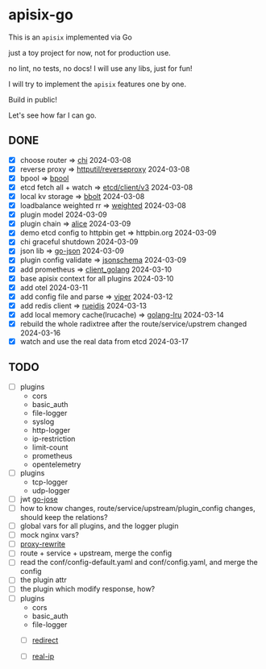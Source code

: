 # apisix-go

This is an `apisix` implemented via Go

just a toy project for now, not for production use.

no lint, no tests, no docs! I will use any libs, just for fun!

I will try to implement the `apisix` features one by one.

Build in public!

Let's see how far I can go.

## DONE


- [x] choose router => [chi](https://github.com/go-chi/chi) 2024-03-08
- [x] reverse proxy => [httputil/reverseproxy](https://go.dev/src/net/http/httputil/reverseproxy.go) 2024-03-08
- [x] bpool  => [bpool](http://github.com/oxtoacart/bpool)
- [x] etcd fetch all + watch => [etcd/client/v3](https://pkg.go.dev/go.etcd.io/etcd/client/v3) 2024-03-08
- [x] local kv storage  => [bbolt](https://github.com/etcd-io/bbolt) 2024-03-08
- [x] loadbalance weighted rr => [weighted](http://github.com/smallnest/weighted) 2024-03-08
- [x] plugin model 2024-03-09
- [x] plugin chain => [alice](https://github.com/justinas/alice) 2024-03-09
- [x] demo etcd config to httpbin get => httpbin.org 2024-03-09
- [x] chi graceful shutdown 2024-03-09
- [x] json lib => [go-json](https://github.com/goccy/go-json) 2024-03-09
- [x] plugin config validate => [jsonschema](https://github.com/santhosh-tekuri/jsonschema) 2024-03-09
- [x] add prometheus => [client_golang](https://github.com/prometheus/client_golang) 2024-03-10
- [x] base apisix context for all plugins 2024-03-10
- [x] add otel 2024-03-11
- [x] add config file and parse => [viper](https://github.com/spf13/viper) 2024-03-12
- [x] add redis client => [rueidis](https://github.com/redis/rueidis) 2024-03-13
- [x] add local memory cache(lrucache) => [golang-lru](https://github.com/hashicorp/golang-lru) 2024-03-14
- [x] rebuild the whole radixtree after the route/service/upstrem changed 2024-03-16
- [x] watch and use the real data from etcd  2024-03-17

## TODO

- [ ] plugins
  - cors
  - basic_auth
  - file-logger
  - syslog
  - http-logger
  - ip-restriction
  - limit-count
  - prometheus
  - opentelemetry
- [ ] plugins
  - tcp-logger
  - udp-logger
- [ ] jwt [go-jose](https://github.com/go-jose/go-jose/)
- [ ] how to know changes, route/service/upstream/plugin_config changes, should keep the relations?
- [ ] global vars for all plugins, and the logger plugin
- [ ] mock nginx vars?
- [ ] [proxy-rewrite](https://apisix.apache.org/docs/apisix/plugins/proxy-rewrite/)
- [ ] route + service + upstream, merge the config
- [ ] read the conf/config-default.yaml and conf/config.yaml, and merge the config
- [ ] the plugin attr
- [ ] the plugin which modify response, how?
- [ ] plugins
  - cors
  - basic_auth
  - file-logger
  - [ ] [redirect](https://apisix.apache.org/docs/apisix/plugins/redirect/)
  - [ ] [real-ip](https://apisix.apache.org/docs/apisix/plugins/real-ip/)


